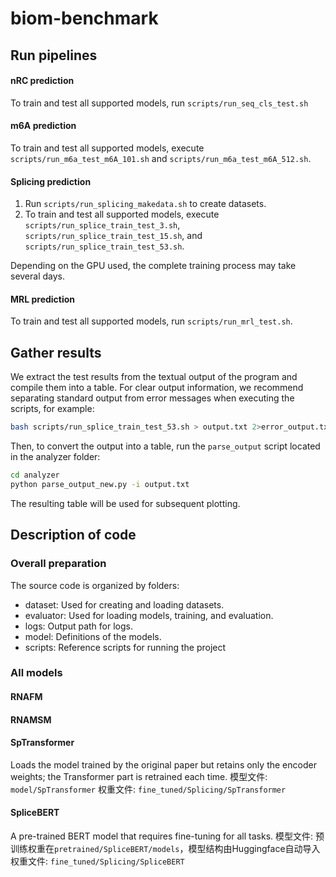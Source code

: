 # biom-benchmark

## Run pipelines

#### nRC prediction

To train and test all supported models, run `scripts/run_seq_cls_test.sh`

#### m6A prediction

To train and test all supported models, execute `scripts/run_m6a_test_m6A_101.sh` and `scripts/run_m6a_test_m6A_512.sh`.

#### Splicing prediction

1. Run `scripts/run_splicing_makedata.sh` to create datasets. 
2. To train and test all supported models, execute `scripts/run_splice_train_test_3.sh`, `scripts/run_splice_train_test_15.sh`, and `scripts/run_splice_train_test_53.sh`.

Depending on the GPU used, the complete training process may take several days.

#### MRL prediction

To train and test all supported models, run `scripts/run_mrl_test.sh`.

## Gather results

We extract the test results from the textual output of the program and compile them into a table. For clear output information, we recommend separating standard output from error messages when executing the scripts, for example:

```bash
bash scripts/run_splice_train_test_53.sh > output.txt 2>error_output.txt
```

Then, to convert the output into a table, run the `parse_output` script located in the analyzer folder:

```bash
cd analyzer
python parse_output_new.py -i output.txt
```

The resulting table will be used for subsequent plotting.


## Description of code

### Overall preparation

The source code is organized by folders:
- dataset: Used for creating and loading datasets.
- evaluator: Used for loading models, training, and evaluation.
- logs: Output path for logs.
- model: Definitions of the models.
- scripts: Reference scripts for running the project

### All models

#### RNAFM

#### RNAMSM

#### SpTransformer
Loads the model trained by the original paper but retains only the encoder weights; the Transformer part is retrained each time.
模型文件: `model/SpTransformer`
权重文件: `fine_tuned/Splicing/SpTransformer`

#### SpliceBERT
A pre-trained BERT model that requires fine-tuning for all tasks.
模型文件: 预训练权重在`pretrained/SpliceBERT/models`，模型结构由Huggingface自动导入
权重文件: `fine_tuned/Splicing/SpliceBERT`
